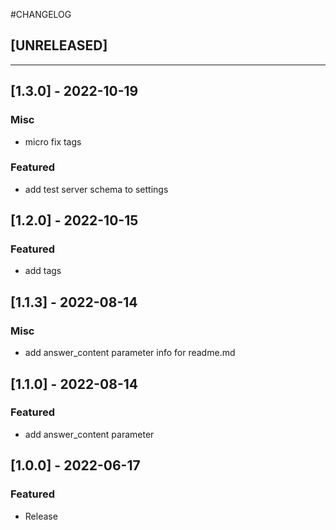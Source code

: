 #CHANGELOG
## [UNRELEASED]

---

## [1.3.0] - 2022-10-19
### Misc
- micro fix tags
### Featured
- add test server schema to settings

## [1.2.0] - 2022-10-15
### Featured
- add tags

## [1.1.3] - 2022-08-14
### Misc
- add answer_content parameter info for readme.md

## [1.1.0] - 2022-08-14
### Featured
- add answer_content parameter

## [1.0.0] - 2022-06-17
### Featured
- Release
